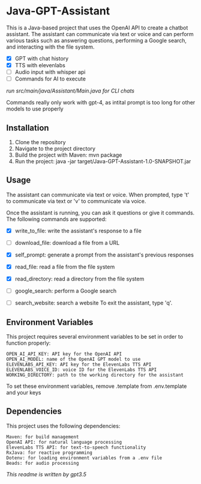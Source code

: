 # Java-GPT-Assistant
This is a Java-based project that uses the OpenAI API to create a chatbot assistant. The assistant can communicate via text or voice and can perform various tasks such as answering questions, performing a Google search, and interacting with the file system.

- [X] GPT with chat history
- [X] TTS with elevenlabs
- [ ] Audio input with whisper api
- [ ] Commands for AI to execute

*run src/main/java/Assistant/Main.java for CLI chats*

Commands really only work with gpt-4, as intital prompt is too long for other models to use properly



## Installation
1. Clone the repository
2. Navigate to the project directory
3. Build the project with Maven: mvn package
4. Run the project: java -jar target/Java-GPT-Assistant-1.0-SNAPSHOT.jar


## Usage
The assistant can communicate via text or voice. When prompted, type 't' to communicate via text or 'v' to communicate via voice.

Once the assistant is running, you can ask it questions or give it commands. The following commands are supported:
- [X] write_to_file: write the assistant's response to a file
- [ ] download_file: download a file from a URL
- [X] self_prompt: generate a prompt from the assistant's previous responses
- [X] read_file: read a file from the file system
- [X] read_directory: read a directory from the file system
- [ ] google_search: perform a Google search
- [ ] search_website: search a website
To exit the assistant, type 'q'.


## Environment Variables
This project requires several environment variables to be set in order to function properly:
```
OPEN_AI_API_KEY: API key for the OpenAI API
OPEN_AI_MODEL: name of the OpenAI GPT model to use
ELEVENLABS_API_KEY: API key for the ElevenLabs TTS API
ELEVENLABS_VOICE_ID: voice ID for the ElevenLabs TTS API
WORKING_DIRECTORY: path to the working directory for the assistant
```
To set these environment variables, remove .template from .env.template and your keys

## Dependencies
This project uses the following dependencies:
```
Maven: for build management
OpenAI API: for natural language processing
ElevenLabs TTS API: for text-to-speech functionality
RxJava: for reactive programming
Dotenv: for loading environment variables from a .env file
Beads: for audio processing
```


_This readme is written by gpt3.5_
